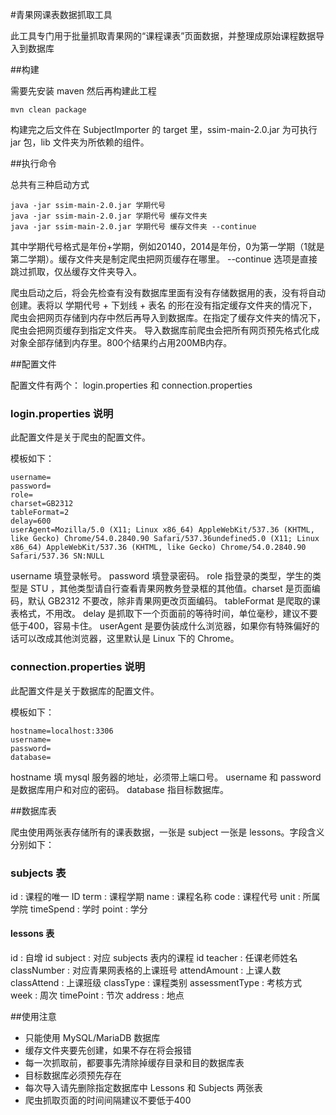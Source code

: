 #青果网课表数据抓取工具

此工具专门用于批量抓取青果网的“课程课表”页面数据，并整理成原始课程数据导入到数据库

##构建

需要先安装 maven 然后再构建此工程

	mvn clean package

构建完之后文件在 SubjectImporter 的 target 里，ssim-main-2.0.jar 为可执行 jar 包，lib 文件夹为所依赖的组件。

##执行命令

总共有三种启动方式

	java -jar ssim-main-2.0.jar 学期代号
	java -jar ssim-main-2.0.jar 学期代号 缓存文件夹
	java -jar ssim-main-2.0.jar 学期代号 缓存文件夹 --continue

其中学期代号格式是年份+学期，例如20140，2014是年份，0为第一学期（1就是第二学期）。缓存文件夹是制定爬虫把网页缓存在哪里。
--continue 选项是直接跳过抓取，仅丛缓存文件夹导入。

爬虫启动之后，将会先检查有没有数据库里面有没有存储数据用的表，没有将自动创建。表将以 学期代号 + 下划线 + 表名 的形在没有指定缓存文件夹的情况下，爬虫会把网页存储到内存中然后再导入到数据库。在指定了缓存文件夹的情况下，爬虫会把网页缓存到指定文件夹。
导入数据库前爬虫会把所有网页预先格式化成对象全部存储到内存里。800个结果约占用200MB内存。

##配置文件

配置文件有两个： login.properties 和 connection.properties

### login.properties 说明

此配置文件是关于爬虫的配置文件。

模板如下：

	username=
	password=
	role=
	charset=GB2312
	tableFormat=2
	delay=600
	userAgent=Mozilla/5.0 (X11; Linux x86_64) AppleWebKit/537.36 (KHTML, like Gecko) Chrome/54.0.2840.90 Safari/537.36undefined5.0 (X11; Linux x86_64) AppleWebKit/537.36 (KHTML, like Gecko) Chrome/54.0.2840.90 Safari/537.36 SN:NULL

username 填登录帐号。 password 填登录密码。 role 指登录的类型，学生的类型是 STU ，其他类型请自行查看青果网教务登录框的其他值。charset 是页面编码，默认 GB2312  不要改，除非青果网更改页面编码。 tableFormat 是爬取的课表格式，不用改。 delay 是抓取下一个页面前的等待时间，单位毫秒，建议不要低于400，容易卡住。 userAgent 是要伪装成什么浏览器，如果你有特殊偏好的话可以改成其他浏览器，这里默认是 Linux 下的 Chrome。

### connection.properties 说明

此配置文件是关于数据库的配置文件。

模板如下：

	hostname=localhost:3306
	username=
	password=
	database=

 hostname 填 mysql 服务器的地址，必须带上端口号。 username 和 password 是数据库用户和对应的密码。 database 指目标数据库。

##数据库表

爬虫使用两张表存储所有的课表数据，一张是 subject 一张是 lessons。字段含义分别如下：

### subjects 表


id : 课程的唯一 ID
term : 课程学期
name : 课程名称
code : 课程代号
unit : 所属学院
timeSpend : 学时
point : 学分

#### lessons 表

id	: 自增 id
subject : 对应 subjects 表内的课程 id
teacher : 任课老师姓名
classNumber : 对应青果网表格的上课班号
attendAmount : 上课人数
classAttend : 上课班级
classType : 课程类别
assessmentType : 考核方式
week : 周次
timePoint : 节次
address : 地点

##使用注意

- 只能使用 MySQL/MariaDB 数据库
- 缓存文件夹要先创建，如果不存在将会报错
- 每一次抓取前，都要事先清除掉缓存目录和目的数据库表
- 目标数据库必须预先存在
- 每次导入请先删除指定数据库中 Lessons 和 Subjects 两张表
- 爬虫抓取页面的时间间隔建议不要低于400
